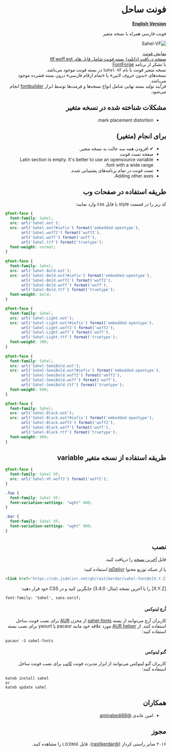 <div dir="rtl">

# فونت ساحل

[**English Version**](https://github.com/mskf1383/sahel-font/blob/patch-2/README_EN.md)

فونت فارسی همراه با نسخه متغیر
  
![Sahel-VF](./sample-variable.gif)
 
[نمایش فونت](http://rastikerdar.github.io/sahel-font/)  
[صفحه دریافت (دانلود) بسته فونت شامل فایل های ttf,woff,eot](https://github.com/rastikerdar/sahel-font/releases)  
با تشکر از برنامه [FontForge](https://fontforge.github.io)  
نسخه متغیر فونت با نام `Sahel-VF‍` در بسته فونت موجود می‌باشد.  
نسخه‌های «بدون حروف لاتین» یا «تمام ارقام فارسی» درون بسته فشرده موجود می‌باشد.  
فرآیند تولید بسته نهایی شامل انواع نسخه‌ها و فرمت‌ها توسط ابزار [fontbuilder](https://github.com/rastikerdar/fontbuilder) انجام می‌شود.


## مشکلات شناخته شده در نسخه متغیر
- mark placement distortion.


## برای انجام (متغیر)
- ✔ افزودن همه سه حالت به نسخه متغیر.
-  صفحه تست فونت
-  Latin section is empty. It's better to use an opensource variable font with a wide range.
-  تست فونت در تمام برنامه‌های پشتیبانی شده.
-  Adding other axes.


## طریقه استفاده در صفحات وب

کد زیر را در قسمت style یا فایل css وارد نمایید:
</div>


```css
@font-face {
  font-family: Sahel;
  src: url('Sahel.eot');
  src: url('Sahel.eot?#iefix') format('embedded-opentype'),
       url('Sahel.woff2') format('woff2'),
       url('Sahel.woff') format('woff'),
       url('Sahel.ttf') format('truetype');
  font-weight: normal;
}
      
@font-face {
  font-family: Sahel;
  src: url('Sahel-Bold.eot');
  src: url('Sahel-Bold.eot?#iefix') format('embedded-opentype'),
       url('Sahel-Bold.woff2') format('woff2'),
       url('Sahel-Bold.woff') format('woff'),
       url('Sahel-Bold.ttf') format('truetype');
  font-weight: bold;
}

@font-face {
  font-family: Sahel;
  src: url('Sahel-Light.eot');
  src: url('Sahel-Light.eot?#iefix') format('embedded-opentype'),
       url('Sahel-Light.woff2') format('woff2'),  
       url('Sahel-Light.woff') format('woff'),
       url('Sahel-Light.ttf') format('truetype');
  font-weight: 300;
}
      
@font-face {
  font-family: Sahel;
  src: url('Sahel-SemiBold.eot');
  src: url('Sahel-SemiBold.eot?#iefix') format('embedded-opentype'),
       url('Sahel-SemiBold.woff2') format('woff2'),  
       url('Sahel-SemiBold.woff') format('woff'),
       url('Sahel-SemiBold.ttf') format('truetype');
  font-weight: 600;
}

@font-face {
  font-family: Sahel;
  src: url('Sahel-Black.eot');
  src: url('Sahel-Black.eot?#iefix') format('embedded-opentype'),
       url('Sahel-Black.woff2') format('woff2'),  
       url('Sahel-Black.woff') format('woff'),
       url('Sahel-Black.ttf') format('truetype');
  font-weight: 900;
}
```

<div dir="rtl">

## طریقه استفاده از نسخه متغیر variable
</div>

```css
@font-face {
  font-family: Sahel VF;
  src: url('Sahel-VF.woff2') format('woff2');
}

.foo {
  font-family: Sahel VF;
  font-variation-settings: "wght" 600;
}

.bar {
  font-family: Sahel VF;
  font-variation-settings: "wght" 900;
}

```

<div dir="rtl">

## نصب

فایل [آخرین نسخه](https://github.com/rastikerdar/sahel-font/releases/latest) را دریافت کنید.

یا از شبکه توزیع محتوا [jsDelivr](https://www.jsdelivr.com) استفاده کنید:
</div>

```html
<link href="https://cdn.jsdelivr.net/gh/rastikerdar/sahel-font@v[X.Y.Z]/dist/font-face.css" rel="stylesheet" type="text/css" />
```
<div dir="rtl">

[X.Y.Z] را با آخرین نسخه (مثال: 3.4.0) جایگزین کنید و در CSS خود قرار دهید:
</div>

```
font-family: 'Sahel', sans-serif;
```

<div dir="rtl">

#### آرچ لینوکس

کاربران آرچ می‌توانند از بسته [sahel-fonts](https://aur.archlinux.org/packages/sahel-fonts/) از مخزن [AUR](https://aur.archlinux.org/) برای نصب فونت ساحل استفاده کنند. از [AUR helper](https://wiki.archlinux.org/index.php/AUR_helpers) مورد علاقه خود مانند pacaur یا yaourt برای نصب بسته استفاده کنید:
</div>

```shell
pacaur -S sahel-fonts
```

<div dir="rtl">

#### گنو لینوکس
کاربران گنو لینوکس می‌توانند از ابزار مدیرت فونت [کاتب](https://github.com/kiamazi/kateb) برای نصب فونت ساحل استفاده کنند:
</div>

```
kateb install sahel
or
kateb update sahel
```

<div dir="rtl">

## همکاران

- امین عابدی [@aminabedi68](https://github.com/aminabedi68)

## مجوز
۲۰۱۶ صابر راستی کردار ([@rastikerdar](https://github.com/rastikerdar)). فایل `LICENSE` را مشاهده کنید.
</div>
